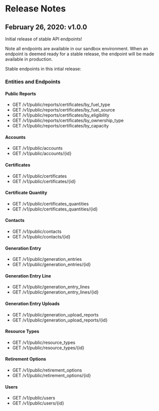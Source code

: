 # Release Notes

## February 26, 2020: v1.0.0

Initial release of stable API endpoints! 

Note all endpoints are available in our sandbox environment. When an endpoint is deemed ready for a stable release, the endpoint will be made available in production. 

Stable endpoints in this intial release:

### Entities and Endpoints

#### Public Reports
* GET /v1/public/reports/certificates/by_fuel_type
* GET /v1/public/reports/certificates/by_fuel_source
* GET /v1/public/reports/certificates/by_eligibility
* GET /v1/public/reports/certificates/by_ownership_type
* GET /v1/public/reports/certificates/by_capacity

#### Accounts
* GET /v1/public/accounts
* GET /v1/public/accounts/{id}

#### Certificates
* GET /v1/public/certificates
* GET /v1/public/certificates/{id}

#### Certificate Quantity
* GET /v1/public/certificates_quantities
* GET /v1/public/certificates_quantities/{id}

#### Contacts
* GET /v1/public/contacts
* GET /v1/public/contacts/{id}

#### Generation Entry
* GET /v1/public/generation_entries
* GET /v1/public/generation_entries/{id}

#### Generation Entry Line
* GET /v1/public/generation_entry_lines
* GET /v1/public/generation_entry_lines/{id}

#### Generation Entry Uploads
* GET /v1/public/generation_upload_reports
* GET /v1/public/generation_upload_reports/{id}

#### Resource Types
* GET /v1/public/resource_types
* GET /v1/public/resource_types/{id}

#### Retirement Options
* GET /v1/public/retirement_options
* GET /v1/public/retirement_options/{id}

#### Users
* GET /v1/public/users
* GET /v1/public/users/{id}
